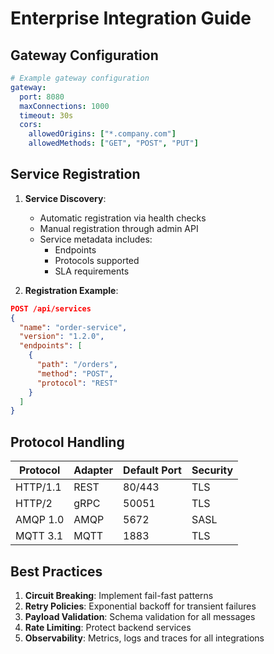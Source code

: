 # Enterprise Integration Guide

## Gateway Configuration
```yaml
# Example gateway configuration
gateway:
  port: 8080
  maxConnections: 1000
  timeout: 30s
  cors:
    allowedOrigins: ["*.company.com"]
    allowedMethods: ["GET", "POST", "PUT"]
```

## Service Registration
1. **Service Discovery**:
   - Automatic registration via health checks
   - Manual registration through admin API
   - Service metadata includes:
     - Endpoints
     - Protocols supported
     - SLA requirements

2. **Registration Example**:
```json
POST /api/services
{
  "name": "order-service",
  "version": "1.2.0",
  "endpoints": [
    {
      "path": "/orders",
      "method": "POST",
      "protocol": "REST"
    }
  ]
}
```

## Protocol Handling
| Protocol | Adapter | Default Port | Security |
|----------|---------|--------------|----------|
| HTTP/1.1 | REST    | 80/443       | TLS      |
| HTTP/2   | gRPC    | 50051        | TLS      |
| AMQP 1.0 | AMQP    | 5672         | SASL     |
| MQTT 3.1 | MQTT    | 1883         | TLS      |

## Best Practices
1. **Circuit Breaking**: Implement fail-fast patterns
2. **Retry Policies**: Exponential backoff for transient failures
3. **Payload Validation**: Schema validation for all messages
4. **Rate Limiting**: Protect backend services
5. **Observability**: Metrics, logs and traces for all integrations